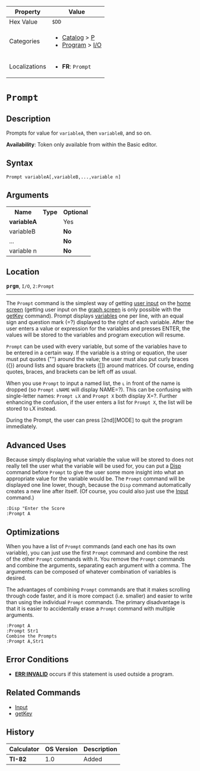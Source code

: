 | Property      | Value |
|---------------|-------|
| Hex Value     | `$DD`|
| Categories    | <ul><li>[Catalog](<../categories/Catalog.md>) > [P](<../categories/Catalog.md#P>)</li><li>[Program](<../categories/Program.md>) > [I/O](<../categories/Program.md#I/O>)</li></ul> |
| Localizations | <ul><li><b>FR</b>: `Prompt `</li></ul> |

# `Prompt `

## Description
Prompts for value for `variableA`, then `variableB`, and so on.


<b>Availability</b>: Token only available from within the Basic editor.

## Syntax
`Prompt variableA[,variableB,...,variable n]`

## Arguments
<table>
<tr><th>Name</th><th>Type</th><th>Optional</th></tr>

<tr><td><b>variableA</b></td><td></td><td>Yes</td></tr>

<tr><td>variableB</td><td></td><td><b>No</b></td></tr>

<tr><td>...</td><td></td><td><b>No</b></td></tr>

<tr><td>variable n</td><td></td><td><b>No</b></td></tr>

</table>

## Location
<tt><kbd><b>prgm</b></kbd></tt>, `I/O`, `2:Prompt`
<hr>

The `Prompt` command is the simplest way of getting [user input](/userinput) on the [home screen](/homescreen) (getting user input on the [graph screen](/graphscreen) is only possible with the [getKey](/getkey) command). Prompt displays [variables](/variables) one per line, with an equal sign and question mark (=?) displayed to the right of each variable. After the user enters a value or expression for the variables and presses ENTER, the values will be stored to the variables and program execution will resume.

`Prompt` can be used with every variable, but some of the variables have to be entered in a certain way. If the variable is a string or equation, the user must put quotes ("") around the value; the user must also put curly braces ({}) around lists and square brackets ([]) around matrices. Of course, ending quotes, braces, and brackets can be left off as usual.

When you use `Prompt` to input a named list, the `ʟ` in front of the name is dropped (so `Prompt ʟNAME` will display NAME=?). This can be confusing with single-letter names: `Prompt ʟX` and `Prompt X` both display X=?. Further enhancing the confusion, if the user enters a list for `Prompt X`, the list will be stored to ʟX instead.

During the Prompt, the user can press [2nd][MODE] to quit the program immediately.

## Advanced Uses

Because simply displaying what variable the value will be stored to does not really tell the user what the variable will be used for, you can put a [Disp](/disp) command before `Prompt` to give the user some more insight into what an appropriate value for the variable would be. The `Prompt` command will be displayed one line lower, though, because the `Disp` command automatically creates a new line after itself. (Of course, you could also just use the [Input](/input) command.)

```ti-basic
:Disp "Enter the Score
:Prompt A
```

## Optimizations

When you have a list of `Prompt` commands (and each one has its own variable), you can just use the first `Prompt` command and combine the rest of the other `Prompt` commands with it. You remove the `Prompt` commands and combine the arguments, separating each argument with a comma. The arguments can be composed of whatever combination of variables is desired.

The advantages of combining `Prompt` commands are that it makes scrolling through code faster, and it is more compact (i.e. smaller) and easier to write than using the individual `Prompt` commands. The primary disadvantage is that it is easier to accidentally erase a `Prompt` command with multiple arguments.

```ti-basic
:Prompt A
:Prompt Str1
Combine the Prompts
:Prompt A,Str1
```

## Error Conditions

*   **[ERR:INVALID](/errors#invalid)** occurs if this statement is used outside a program.

## Related Commands

*   [Input](/input)
*   [getKey](/getkey)

## History
| Calculator | OS Version | Description |
|------------|------------|-------------|
| <b>TI-82</b> | 1.0 | Added |


